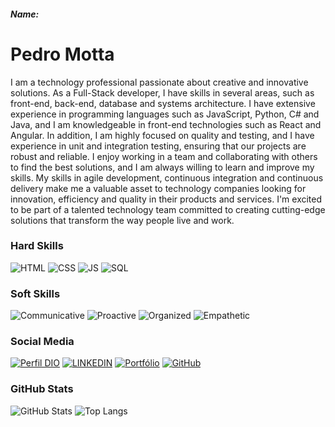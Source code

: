 ##### Name:

# Pedro Motta
I am a technology professional passionate about creative and innovative solutions. As a Full-Stack developer, I have skills in several areas, such as front-end, back-end, database and systems architecture. I have extensive experience in programming languages such as JavaScript, Python, C# and Java, and I am knowledgeable in front-end technologies such as React and Angular. In addition, I am highly focused on quality and testing, and I have experience in unit and integration testing, ensuring that our projects are robust and reliable. I enjoy working in a team and collaborating with others to find the best solutions, and I am always willing to learn and improve my skills. My skills in agile development, continuous integration and continuous delivery make me a valuable asset to technology companies looking for innovation, efficiency and quality in their products and services. I'm excited to be part of a talented technology team committed to creating cutting-edge solutions that transform the way people live and work.

### Hard Skills
![HTML](https://img.shields.io/badge/HTML-red)
![CSS](https://img.shields.io/badge/CSS-blue)
![JS](https://img.shields.io/badge/JavaScript-yellow)
![SQL](https://img.shields.io/badge/SQL-orange)

### Soft Skills
![Communicative](https://img.shields.io/badge/Communicative-red)
![Proactive](https://img.shields.io/badge/Proactive-blue)
![Organized](https://img.shields.io/badge/Organized-red)
![Empathetic](https://img.shields.io/badge/Empathetic-blue)

### Social Media
[![Perfil DIO](https://img.shields.io/badge/DIO/PERFIL-darkblue)]()
[![LINKEDIN](https://img.shields.io/badge/Linkdin-blue)](https://www.linkedin.com/in/psvmotta/)
[![Portfólio](https://img.shields.io/badge/Portfólio%20style-20B2AA?style=for-the-badge)](https://pmottawebsite.web.app/)
[![GitHub](https://img.shields.io/badge/GitHub-black)](https://github.com/pedromotta462)

### GitHub Stats
![GitHub Stats](https://github-readme-stats.vercel.app/api?username=pedromotta462&theme=transparent&bg_color=013&border_color=30A3DC&show_icons=true&icon_color=30A3DC&title_color=E94D5F&text_color=FFF)
![Top Langs](https://github-readme-stats-git-masterrstaa-rickstaa.vercel.app/api/top-langs/?username=pedromotta462&layout=compact&bg_color=013&border_color=30A3DC&title_color=E94D5F&text_color=FFF)